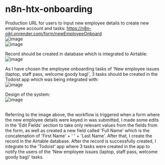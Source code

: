 # n8n-htx-onboarding

Production URL for users to input new employee details to create new employee account and tasks: https://n8n-ojkl.onrender.com/form/newEmployeeOnboard
<br>
![image](https://github.com/user-attachments/assets/0ee29827-77df-4a0b-844b-b79816de3f54)
<br>
![image](https://github.com/user-attachments/assets/89f674ff-a31a-4cf5-9380-4cd4e43d3953)

Record should be created in database which is integrated to Airtable:<br>
![image](https://github.com/user-attachments/assets/cec0275e-75c1-4ae8-8eb0-e56b76d1926f)

As I have chosen the employee onboarding tasks of 'New employee issues (laptop, staff pass, welcome goody bag)', 3 tasks should be created in the Todoist app which was being integrated with: <br>
![image](https://github.com/user-attachments/assets/5e077f22-3c37-4cb8-9cc6-d1c4219ba3d0)

Design of the system:<br>
![image](https://github.com/user-attachments/assets/fc44ca44-e7c6-4cb2-8cd1-6cd4312f29fc)

<br>
Referring to the image above, the workflow is triggered when a form where the new employee details were keyed in was submitted, I made some edits in the 'Edit Fields' section to take only relevant values from the fields from the form, as well as created a new field called 'Full Name' which is the concatenation of 'First Name' + ' ' + 'Last Name'. After that, I create the record in the Airtable database. After the record is successfully created, I integrate to the 'Todoist' app where 3 tasks were created in the app to notify the users of the 'New employee issues (laptop, staff pass, welcome goody bag)' tasks.

